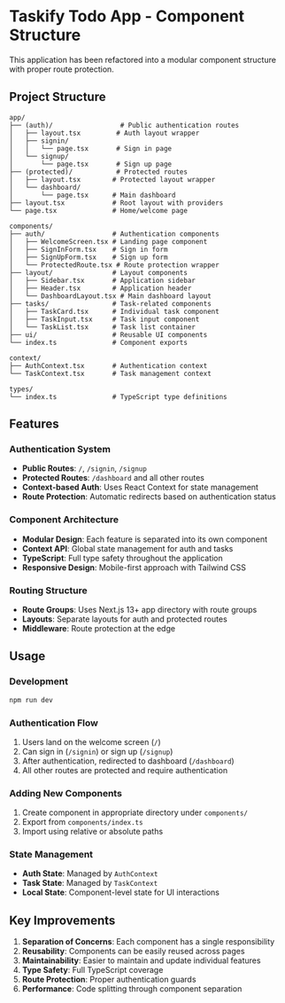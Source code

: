 # Taskify Todo App - Component Structure

This application has been refactored into a modular component structure with proper route protection.

## Project Structure

```
app/
├── (auth)/                 # Public authentication routes
│   ├── layout.tsx         # Auth layout wrapper
│   ├── signin/
│   │   └── page.tsx       # Sign in page
│   └── signup/
│       └── page.tsx       # Sign up page
├── (protected)/           # Protected routes
│   ├── layout.tsx        # Protected layout wrapper
│   └── dashboard/
│       └── page.tsx      # Main dashboard
├── layout.tsx            # Root layout with providers
└── page.tsx              # Home/welcome page

components/
├── auth/                 # Authentication components
│   ├── WelcomeScreen.tsx # Landing page component
│   ├── SignInForm.tsx    # Sign in form
│   ├── SignUpForm.tsx    # Sign up form
│   └── ProtectedRoute.tsx # Route protection wrapper
├── layout/               # Layout components
│   ├── Sidebar.tsx       # Application sidebar
│   ├── Header.tsx        # Application header
│   └── DashboardLayout.tsx # Main dashboard layout
├── tasks/                # Task-related components
│   ├── TaskCard.tsx      # Individual task component
│   ├── TaskInput.tsx     # Task input component
│   └── TaskList.tsx      # Task list container
├── ui/                   # Reusable UI components
└── index.ts              # Component exports

context/
├── AuthContext.tsx       # Authentication context
└── TaskContext.tsx       # Task management context

types/
└── index.ts              # TypeScript type definitions
```

## Features

### Authentication System
- **Public Routes**: `/`, `/signin`, `/signup`
- **Protected Routes**: `/dashboard` and all other routes
- **Context-based Auth**: Uses React Context for state management
- **Route Protection**: Automatic redirects based on authentication status

### Component Architecture
- **Modular Design**: Each feature is separated into its own component
- **Context API**: Global state management for auth and tasks
- **TypeScript**: Full type safety throughout the application
- **Responsive Design**: Mobile-first approach with Tailwind CSS

### Routing Structure
- **Route Groups**: Uses Next.js 13+ app directory with route groups
- **Layouts**: Separate layouts for auth and protected routes
- **Middleware**: Route protection at the edge

## Usage

### Development
```bash
npm run dev
```

### Authentication Flow
1. Users land on the welcome screen (`/`)
2. Can sign in (`/signin`) or sign up (`/signup`)
3. After authentication, redirected to dashboard (`/dashboard`)
4. All other routes are protected and require authentication

### Adding New Components
1. Create component in appropriate directory under `components/`
2. Export from `components/index.ts`
3. Import using relative or absolute paths

### State Management
- **Auth State**: Managed by `AuthContext`
- **Task State**: Managed by `TaskContext`
- **Local State**: Component-level state for UI interactions

## Key Improvements
1. **Separation of Concerns**: Each component has a single responsibility
2. **Reusability**: Components can be easily reused across pages
3. **Maintainability**: Easier to maintain and update individual features
4. **Type Safety**: Full TypeScript coverage
5. **Route Protection**: Proper authentication guards
6. **Performance**: Code splitting through component separation
